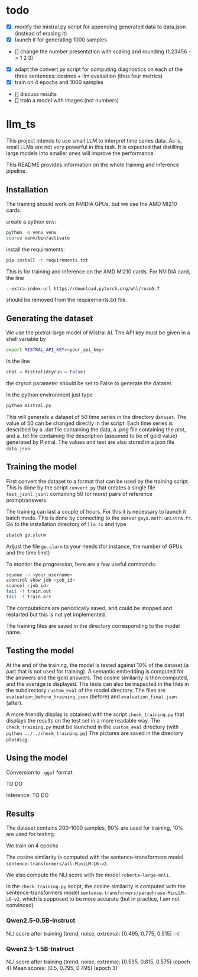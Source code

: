# todo
- [x] modify the mistral.py script for appending generated data to data.json (instead of erasing it)
- [x] launch it for generating 1000 samples
- [] change the number presentation with scaling and rounding (1.23456 -> 1 2 3) 
- [x] adapt the convert.py script for computing diagnostics on each of the three sentences: cosines + llm evaluation (thus four metrics)
- [x] train on 4 epochs and 1000 samples
- [] discuss results
- [] train a model with images (not numbers)
 

# llm_ts

This project intends to use small LLM to interpret time series data. As is, small LLMs are not very powerful in this task. 
It is expected that distilling large models into smaller ones will improve the performance.

This README provides information on the whole training and inference pipeline. 

## Installation

The training should work on NVIDIA GPUs, but we use the AMD MI210 cards.

create a python env:
```bash
python -m venv venv
source venv/bin/activate
```

install the requirements:
```bash
pip install -r requirements.txt
```

This is for training and inference on the AMD MI210 cards. For NVIDIA card, the line
```bash
--extra-index-url https://download.pytorch.org/whl/rocm5.7
```
should be removed from the requirements.txt file.

## Generating the dataset

We use the pixtral-large model of Mistral AI. The API key must be given in a shell variable by
```bash
export MISTRAL_API_KEY=<your_api_key>
```
In the line
```python
chat = Mistral(dryrun = False)
```
the dryrun parameter should be set to False to generate the dataset.

In the python environment just type

```bash
python mistral.py
```

This will generate a dataset of 50 time series in the directory `dataset`. The value of 50 can be changed directly in the script. Each time series is described by a .dat file containing the data, a .png file containing the plot, and a .txt file containing the description (assumed to be of gold value) generated by Pixtral.
The values and text are also stored in a json file `data.json`.

## Training the model

First convert the dataset to a format that can be used by the training script. This is done by the script `convert.py` that creates a single file `test_jsonl.jsonl` containing 50 (or more) pairs of reference prompt/answers.

The training can last a couple of hours. For this it is necessary to launch it batch mode. This is done by connecting to the server `gaya.math.unistra.fr`. Go to the installation directory of `llm_ts` 
and type

```bash
sbatch go.slurm
```

Adjust the file `go.slurm` to your needs (for instance, the number of GPUs and the time limit)

To monitor the progression, here are a few useful commands:
```bash
squeue -u <your_username>
scontrol show job <job_id>
scancel <job_id>
tail -f train.out
tail -f train.err
```
The computations are periodically saved, and could be stopped and restarted but this is not yet implemented.

The training files are saved in the directory corresponding to the model name.


## Testing the model
At the end of the training, the model is tested against 10% of the dataset (a part that is not used for training). A semantic embedding is computed for the answers and the gold answers. The cosine similarity is then computed, and the average is displayed.
The tests can also be inspected in the files in the subdirectory `custom_eval` of the model directory. The files are `evaluation_before_training.json` (before) and `evaluation_final.json` (after).

A more friendly display is obtained with the script `check_training.py` that displays the results on the test set in a more readable way. The `check_training.py` must be launched in the `custom_eval` directory (with `python ../../check_training.py`)
The pictures are saved in the directory `plotdiag`.

## Using the model

Conversion to `.gguf` format.

TO DO 

Inference: TO DO

## Results

The dataset contains 200-1000 samples, 90% are used for training, 10% are used for testing.

We train on 4 epochs

The cosine similarity is computed with the sentence-transformers model `sentence-transformers/all-MiniLM-L6-v2`.

We also compute the NLI score with the model `roberta-large-mnli`.

In the `check_training.py` script, the cosine similarity is computed with the sentence-transformers model `sentence-transformers/paraphrase-MiniLM-L6-v2`, which is supposed to be more accurate (but in practice, I am not convinced)

### Qwen2.5-0.5B-Instruct


NLI score after training (trend, noise, extrema): [0.495, 0.775, 0.515]    :-(


### Qwen2.5-1.5B-Instruct


NLI score after training (trend, noise, extrema): [0.535, 0.815, 0.575] (epoch 4) Mean scores: [0.5, 0.795, 0.495] (epoch 3)


